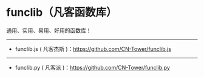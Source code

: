 # funclib（凡客函数库）

通用、实用、易用、好用的函数库！

-------------------------------------------------------------------------------
- funclib.js ( 凡客杰斯 )：https://github.com/CN-Tower/funclib.js

-------------------------------------------------------------------------------
- funclib.py ( 凡客派 )：https://github.com/CN-Tower/funclib.py
